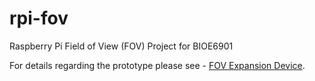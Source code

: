 # rpi-fov

Raspberry Pi Field of View (FOV) Project for BIOE6901

For details regarding the prototype please see - [FOV Expansion Device](https://github.com/aburo8/rpi-fov/tree/main/ab-prototype-v1).